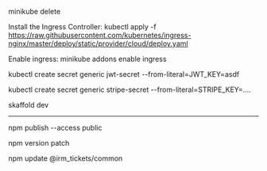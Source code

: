 minikube delete

Install the Ingress Controller: kubectl apply -f https://raw.githubusercontent.com/kubernetes/ingress-nginx/master/deploy/static/provider/cloud/deploy.yaml

Enable ingress: minikube addons enable ingress

kubectl create secret generic jwt-secret --from-literal=JWT_KEY=asdf

kubectl create secret generic stripe-secret --from-literal=STRIPE_KEY=....

skaffold dev

---

npm publish --access public

npm version patch

npm update @irm_tickets/common
